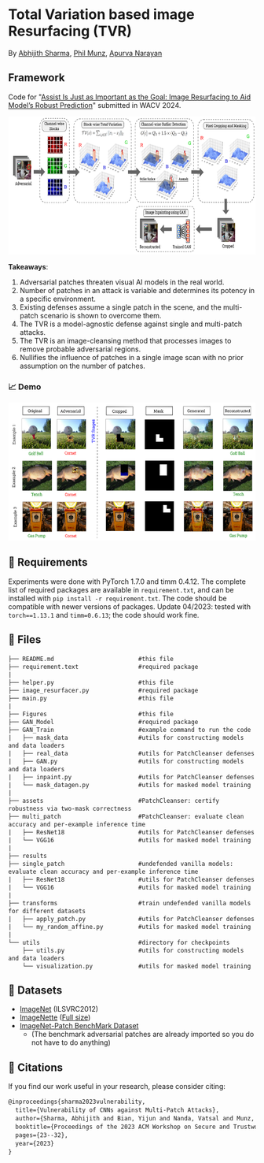 # Total Variation based image Resurfacing (TVR)

By [Abhijith Sharma](https://www.linkedin.com/in/abhijith-sharma/), [Phil Munz](https://www.linkedin.com/in/philmunz/), [Apurva Narayan](https://scholar.google.com/citations?user=e5OCZ1cAAAAJ&hl=en&authuser=2)

## Framework
Code for "[Assist Is Just as Important as the Goal: Image Resurfacing to Aid Model’s Robust Prediction]()" submitted in WACV 2024. 

<img src="./Figures/TVD.PNG" width="700" height="280" /> 

**Takeaways**: 
1. Adversarial patches threaten visual AI models in the real world.
2. Number of patches in an attack is variable and determines its potency in a specific environment.
3. Existing defenses assume a single patch in the scene, and the multi-patch scenario is shown to overcome them.
4. The TVR is a model-agnostic defense against single and multi-patch attacks.
5. The TVR is an image-cleansing method that processes images to remove probable adversarial regions.
6. Nullifies the influence of patches in a single image scan with no prior assumption on the number of patches. 

### :chart_with_upwards_trend: Demo

<img src="./Figures/demo.PNG" width="630" height="280" /> 

## :page_with_curl: Requirements

Experiments were done with PyTorch 1.7.0 and timm 0.4.12. The complete list of required packages are available in `requirement.txt`, and can be installed with `pip install -r requirement.txt`. The code should be compatible with newer versions of packages. Update 04/2023: tested with `torch==1.13.1` and `timm=0.6.13`; the code should work fine.

## :open_file_folder: Files

```shell
├── README.md                        #this file 
├── requirement.text                 #required package
|
├── helper.py                        #this file 
├── image_resurfacer.py              #required package
├── main.py                          #this file 
|
├── Figures                          #this file 
├── GAN_Model                        #required package
├── GAN_Train                        #example command to run the code
|   ├── mask_data                    #utils for constructing models and data loaders
|   ├── real_data                    #utils for PatchCleanser defenses
|   ├── GAN.py                       #utils for constructing models and data loaders
|   ├── inpaint.py                   #utils for PatchCleanser defenses
|   └── mask_datagen.py              #utils for masked model training                        
| 
├── assets                           #PatchCleanser: certify robustness via two-mask correctness 
├── multi_patch                      #PatchCleanser: evaluate clean accuracy and per-example inference time
|   ├── ResNet18                     #utils for PatchCleanser defenses
|   └── VGG16                        #utils for masked model training
|
├── results
├── single_patch                     #undefended vanilla models: evaluate clean accuracy and per-example inference time
|   ├── ResNet18                     #utils for PatchCleanser defenses
|   └── VGG16                        #utils for masked model training
|
├── transforms                       #train undefended vanilla models for different datasets
|   ├── apply_patch.py               #utils for PatchCleanser defenses
|   └── my_random_affine.py          #utils for masked model training
|
└── utils                            #directory for checkpoints
    ├── utils.py                     #utils for constructing models and data loaders
    └── visualization.py             #utils for masked model training
```

## :open_book: Datasets

- [ImageNet](https://image-net.org/download.php) (ILSVRC2012)
- [ImageNette](https://github.com/fastai/imagenette) ([Full size](https://s3.amazonaws.com/fast-ai-imageclas/imagenette2.tgz))
- [ImageNet-Patch BenchMark Dataset](https://github.com/pralab/ImageNet-Patch)
    - (The benchmark adversarial patches are already imported so you do not have to do anything)

## :newspaper: Citations

If you find our work useful in your research, please consider citing:

```tex
@inproceedings{sharma2023vulnerability,
  title={Vulnerability of CNNs against Multi-Patch Attacks},
  author={Sharma, Abhijith and Bian, Yijun and Nanda, Vatsal and Munz, Phil and Narayan, Apurva},
  booktitle={Proceedings of the 2023 ACM Workshop on Secure and Trustworthy Cyber-Physical Systems},
  pages={23--32},
  year={2023}
}
```
